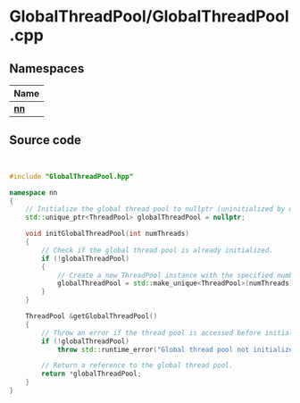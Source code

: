 # GlobalThreadPool/GlobalThreadPool.cpp



## Namespaces

| Name           |
| -------------- |
| **[nn](../Namespaces/namespacenn.md)**  |




## Source code

```cpp


#include "GlobalThreadPool.hpp"

namespace nn
{
    // Initialize the global thread pool to nullptr (uninitialized by default).
    std::unique_ptr<ThreadPool> globalThreadPool = nullptr;

    void initGlobalThreadPool(int numThreads)
    {
        // Check if the global thread pool is already initialized.
        if (!globalThreadPool)
        {
            // Create a new ThreadPool instance with the specified number of threads.
            globalThreadPool = std::make_unique<ThreadPool>(numThreads);
        }
    }

    ThreadPool &getGlobalThreadPool()
    {
        // Throw an error if the thread pool is accessed before initialization.
        if (!globalThreadPool)
            throw std::runtime_error("Global thread pool not initialized.");

        // Return a reference to the global thread pool.
        return *globalThreadPool;
    }
}
```

